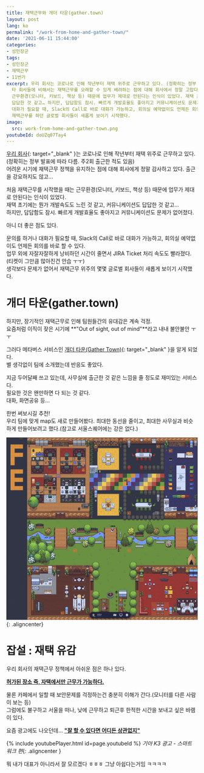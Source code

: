 ```yaml
---
title: 재택근무와 개더 타운(gather.town)
layout: post
lang: ko
permalink: "/work-from-home-and-gather-town/"
date: '2021-06-11 15:44:00'
categories:
- 성민장군
tags:
- 성민장군
- 재택근무
- 11번가
excerpt: 우리 회사는 코로나로 인해 작년부터 재택 위주로 근무하고 있다. (정확히는 정부 발표에 따라 다름. 주2회 출근도 한 적도 있음).
  타 회사들에 비해서는 재택근무를 오래할 수 있게 배려하는 점에 대해 회사에서 정말 고맙다. 출근을 강요하지도 않고… 처음 재택근무를 시작했을 때는
  근무환경(모니터, 키보드, 책상 등) 때문에 업무가 제대로 안된다는 인식이 있었다. 재택 초기에는 뭔가 개발속도도 느린 것 같고, 커뮤니케이션도
  답답한 것 같고… 하지만, 답답함도 잠시. 빠르게 개발효율도 좋아지고 커뮤니케이션도 문제가 없어졌다. 아니 더 좋은 점도 있다. 문의를 하거나
  대화가 필요할 때, Slack의 Call로 바로 대화가 가능하고, 회의실 예약없이도 언제든 회의를 바로 할 수 있다. 생각보다 문제가 없어서 과거
  재택근무를 하던 글로벌 회사들이 새롭게 보이기 시작했다.
image:
  src: work-from-home-and-gather-town.png
youtubeId: doUZq07Tay4
---
```


[우리 회사](https://www.11st.co.kr/){: target="_blank" }는 코로나로 인해 작년부터 재택 위주로 근무하고 있다. (정확히는 정부 발표에 따라 다름. 주2회 출근한 적도 있음)  
어려운 시기에 재택근무 정책을 유지하는 점에 대해 회사에게 정말 감사하고 있다. 출근을 강요하지도 않고...

처음 재택근무를 시작했을 때는 근무환경(모니터, 키보드, 책상 등) 때문에 업무가 제대로 안된다는 인식이 있었다.  
재택 초기에는 뭔가 개발속도도 느린 것 같고, 커뮤니케이션도 답답한 것 같고...  
하지만, 답답함도 잠시. 빠르게 개발효율도 좋아지고 커뮤니케이션도 문제가 없어졌다. 

아니 더 좋은 점도 있다.

문의를 하거나 대화가 필요할 때, Slack의 Call로 바로 대화가 가능하고, 회의실 예약없이도 언제든 회의를 바로 할 수 있다.  
업무 외에 자잘자잘하게 낭비하던 시간이 줄면서 JIRA Ticket 처리 속도도 빨라졌다. (티켓이 그만큼 많아진건 안습 ㅜㅜ)  
생각보다 문제가 없어서 재택근무 위주의 몇몇 글로벌 회사들이 새롭게 보이기 시작했다.  

# 개더 타운(gather.town)

하지만, 장기적인 재택근무로 인해 팀원들간의 유대감은 계속 걱정.  
요즘처럼 이직이 잦은 시기에 **"Out of sight, out of mind"**라고 내내 불안불안 ㅜㅜ  

그러다 메타버스 서비스인 [개더 타운(Gather Town)](https://gather.town/){: target="_blank" }을 알게 되었다.  
별 생각없이 팀에 소개했는데 반응도 좋았다.

지금 두어달째 쓰고 있는데, 사무실에 출근한 것 같은 느낌을 줄 정도로 재미있는 서비스다.  
필요한 것은 왠만하면 다 되는 것 같다.  
대화, 화면공유 등...

한번 써보시길 추천!  
우리 팀에 맞게 map도 새로 만들어봤다. 최대한 동선을 줄이고, 최대한 사무실과 비슷하게 만들어보려고 했다.(참고로 서울스퀘어에는 강은 없다.)  

![내가 만든 FE개발팀 개더 타운](/assets/img/2021/gather-town-2021.png){: .aligncenter}


# 잡설 : 재택 유감
우리 회사의 재택근무 정책에서 아쉬운 점은 하나 있다.  

**<u>허가된 장소 즉, 자택에서만 근무가 가능하다.</u>**

물론 카페에서 일할 때 보안문제를 걱정하는건 충분히 이해가 간다.(모니터를 다른 사람이 보는 등)  
그럼에도 불구하고 서울을 떠나, 낮에 근무하고 퇴근후 한적한 시간을 보내고 싶은 바램이 있다.

요즘 광고에도 나오던데... **<u>"잘 할 수 있다면 어디든 상관없지"</u>**

{% include youtubePlayer.html id=page.youtubeId %}
*기아 K3 광고 - 스마트 워크 편*{: .aligncenter }

뭐 내가 대표가 아니라서 잘 모르겠다 ㅎㅎㅎ
그냥 아쉽다는거임 ㅋㅋㅋㅋ